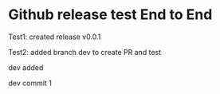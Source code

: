 # Github release test End to End

Test1:
created release v0.0.1 

Test2:
added branch dev to create PR and test

dev added

dev commit 1